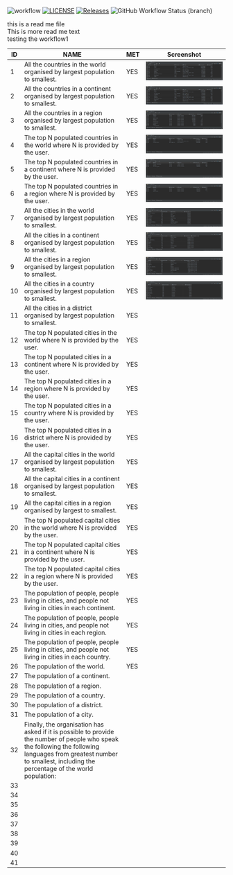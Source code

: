 ![workflow](https://github.com/Group-10-SEM/group10sem/actions/workflows/main.yml/badge.svg)
[![LICENSE](https://img.shields.io/github/license/Group-10-SEM/group10sem.svg?style=flat-square)](https://github.com/Group-10-SEM/group10sem/blob/master/LICENSE)
[![Releases](https://img.shields.io/github/release/Group-10-SEM/group10sem/all.svg?style=flat-square)](https://github.com/<github-username>/group10sem/releases)
![GitHub Workflow Status (branch)](https://img.shields.io/github/actions/workflow/status/Group-10-SEM/group10sem/main.yml?branch=release)

this is a read me file\
This is more read me text\
testing the workflow1

| ID  | NAME                                                                                                                                                                                                                      | MET | Screenshot          |
|-----|---------------------------------------------------------------------------------------------------------------------------------------------------------------------------------------------------------------------------|-----|---------------------|
| 1   | All the countries in the world organised by largest population to smallest.                                                                                                                                               | YES | ![img1.png][img1]   |
| 2   | All the countries in a continent organised by largest population to smallest.                                                                                                                                             | YES | ![img2.png][img2]   |
| 3   | All the countries in a region organised by largest population to smallest.                                                                                                                                                | YES | ![img3.png][img3]   |
| 4   | The top N populated countries in the world where N is provided by the user.                                                                                                                                               | YES | ![img4.png][img4]   |
| 5   | The top N populated countries in a continent where N is provided by the user.                                                                                                                                             | YES | ![img5.png][img5]   |
| 6   | The top N populated countries in a region where N is provided by the user.                                                                                                                                                | YES | ![img6.png][img6]   |
| 7   | All the cities in the world organised by largest population to smallest.                                                                                                                                                  | YES | ![img7.png][img7]   |
| 8   | All the cities in a continent organised by largest population to smallest.                                                                                                                                                | YES | ![img8.png][img8]   |
| 9   | All the cities in a region organised by largest population to smallest.                                                                                                                                                   | YES | ![img9.png][img9]   |
| 10  | All the cities in a country organised by largest population to smallest.                                                                                                                                                  | YES | ![img10.png][img10] |
| 11  | All the cities in a district organised by largest population to smallest.                                                                                                                                                 | YES |                     |
| 12  | The top N populated cities in the world where N is provided by the user.                                                                                                                                                  | YES |                     |
| 13  | The top N populated cities in a continent where N is provided by the user.                                                                                                                                                | YES |                     |
| 14  | The top N populated cities in a region where N is provided by the user.                                                                                                                                                   | YES |                     |
| 15  | The top N populated cities in a country where N is provided by the user.                                                                                                                                                  | YES |                     |
| 16  | The top N populated cities in a district where N is provided by the user.                                                                                                                                                 | YES |                     |
| 17  | All the capital cities in the world organised by largest population to smallest.                                                                                                                                          | YES |                     |
| 18  | All the capital cities in a continent organised by largest population to smallest.                                                                                                                                        | YES |                     |
| 19  | All the capital cities in a region organised by largest to smallest.                                                                                                                                                      | YES |                     |
| 20  | The top N populated capital cities in the world where N is provided by the user.                                                                                                                                          | YES |                     |
| 21  | The top N populated capital cities in a continent where N is provided by the user.                                                                                                                                        | YES |                     |
| 22  | The top N populated capital cities in a region where N is provided by the user.                                                                                                                                           | YES |                     |
| 23  | The population of people, people living in cities, and people not living in cities in each continent.                                                                                                                     | YES |                     |
| 24  | The population of people, people living in cities, and people not living in cities in each region.                                                                                                                        | YES |                     |
| 25  | The population of people, people living in cities, and people not living in cities in each country.                                                                                                                       | YES |                     |
| 26  | The population of the world.                                                                                                                                                                                              | YES |                     |
| 27  | The population of a continent.                                                                                                                                                                                            ||     |     |
| 28  | The population of a region.                                                                                                                                                                                               ||     |     |
| 29  | The population of a country.                                                                                                                                                                                              ||     |     |
| 30  | The population of a district.                                                                                                                                                                                             ||     |     |
| 31  | The population of a city.                                                                                                                                                                                                 ||     |     |
| 32  | Finally, the organisation has asked if it is possible to provide the number of people who speak the following the following languages from greatest number to smallest, including the percentage of the world population: ||     |     |
| 33  |||                                                                                                                                                                                                                           |     |     |
| 34  |||                                                                                                                                                                                                                           |     |     |
| 35  |||                                                                                                                                                                                                                           |     |     |
| 36  |||                                                                                                                                                                                                                           |     |     |
| 37  |||                                                                                                                                                                                                                           |     |     |
| 38  |||                                                                                                                                                                                                                           |     |     |
| 39  |||                                                                                                                                                                                                                           |     |     |
| 40  |||                                                                                                                                                                                                                           |     |     |
| 41  |||                                                                                                                                                                                                                           |     |     |

[img1]: https://github.com/Group-10-SEM/group10sem/blob/3e5f43673e36dbbc2488ce2b53548c59004c8062/readmeImages/img1.png ""
[img2]: readmeImages/img1.png ""
[img3]: https://github.com/Group-10-SEM/group10sem/blob/3e5f43673e36dbbc2488ce2b53548c59004c8062/readmeImages/img3.png ""
[img4]: https://github.com/Group-10-SEM/group10sem/blob/3e5f43673e36dbbc2488ce2b53548c59004c8062/readmeImages/img4.png ""
[img5]: https://github.com/Group-10-SEM/group10sem/blob/3e5f43673e36dbbc2488ce2b53548c59004c8062/readmeImages/img5.png ""
[img6]: https://github.com/Group-10-SEM/group10sem/blob/3e5f43673e36dbbc2488ce2b53548c59004c8062/readmeImages/img6.png ""
[img7]: https://github.com/Group-10-SEM/group10sem/blob/3e5f43673e36dbbc2488ce2b53548c59004c8062/readmeImages/img7.png ""
[img8]: https://github.com/Group-10-SEM/group10sem/blob/3e5f43673e36dbbc2488ce2b53548c59004c8062/readmeImages/img8.png ""
[img9]: https://github.com/Group-10-SEM/group10sem/blob/3e5f43673e36dbbc2488ce2b53548c59004c8062/readmeImages/img9.png ""
[img10]: https://github.com/Group-10-SEM/group10sem/blob/3e5f43673e36dbbc2488ce2b53548c59004c8062/readmeImages/img10.png ""
[img11]: https://github.com/Group-10-SEM/group10sem/blob/3e5f43673e36dbbc2488ce2b53548c59004c8062/readmeImages/img11.png ""
[img12]: https://github.com/Group-10-SEM/group10sem/blob/3e5f43673e36dbbc2488ce2b53548c59004c8062/readmeImages/img12.png ""
[img13]: https://github.com/Group-10-SEM/group10sem/blob/3e5f43673e36dbbc2488ce2b53548c59004c8062/readmeImages/img13.png ""
[img14]: https://github.com/Group-10-SEM/group10sem/blob/3e5f43673e36dbbc2488ce2b53548c59004c8062/readmeImages/img14.png ""
[img15]: https://github.com/Group-10-SEM/group10sem/blob/3e5f43673e36dbbc2488ce2b53548c59004c8062/readmeImages/img15.png ""
[img16]: https://github.com/Group-10-SEM/group10sem/blob/3e5f43673e36dbbc2488ce2b53548c59004c8062/readmeImages/img16.png ""
[img17]: https://github.com/Group-10-SEM/group10sem/blob/3e5f43673e36dbbc2488ce2b53548c59004c8062/readmeImages/img17.png ""
[img18]: https://github.com/Group-10-SEM/group10sem/blob/3e5f43673e36dbbc2488ce2b53548c59004c8062/readmeImages/img18.png ""
[img19]: https://github.com/Group-10-SEM/group10sem/blob/3e5f43673e36dbbc2488ce2b53548c59004c8062/readmeImages/img19.png ""
[img20]: https://github.com/Group-10-SEM/group10sem/blob/3e5f43673e36dbbc2488ce2b53548c59004c8062/readmeImages/img20.png ""
[img21]: https://github.com/Group-10-SEM/group10sem/blob/3e5f43673e36dbbc2488ce2b53548c59004c8062/readmeImages/img21.png ""
[img22]: https://github.com/Group-10-SEM/group10sem/blob/3e5f43673e36dbbc2488ce2b53548c59004c8062/readmeImages/img22.png ""
[img23]: https://github.com/Group-10-SEM/group10sem/blob/3e5f43673e36dbbc2488ce2b53548c59004c8062/readmeImages/img23.png ""
[img24]: https://github.com/Group-10-SEM/group10sem/blob/3e5f43673e36dbbc2488ce2b53548c59004c8062/readmeImages/img24.png ""
[img25]: https://github.com/Group-10-SEM/group10sem/blob/3e5f43673e36dbbc2488ce2b53548c59004c8062/readmeImages/img25.png ""
[img26]: https://github.com/Group-10-SEM/group10sem/blob/3e5f43673e36dbbc2488ce2b53548c59004c8062/readmeImages/img26.png ""
[img27]: https://github.com/Group-10-SEM/group10sem/blob/3e5f43673e36dbbc2488ce2b53548c59004c8062/readmeImages/img27.png ""
[img28]: https://github.com/Group-10-SEM/group10sem/blob/3e5f43673e36dbbc2488ce2b53548c59004c8062/readmeImages/img28.png ""
[img29]: https://github.com/Group-10-SEM/group10sem/blob/3e5f43673e36dbbc2488ce2b53548c59004c8062/readmeImages/img29.png ""
[img30]: https://github.com/Group-10-SEM/group10sem/blob/3e5f43673e36dbbc2488ce2b53548c59004c8062/readmeImages/img30.png ""
[img31]: https://github.com/Group-10-SEM/group10sem/blob/3e5f43673e36dbbc2488ce2b53548c59004c8062/readmeImages/img31.png ""
[img32]: https://github.com/Group-10-SEM/group10sem/blob/3e5f43673e36dbbc2488ce2b53548c59004c8062/readmeImages/img32.png ""

